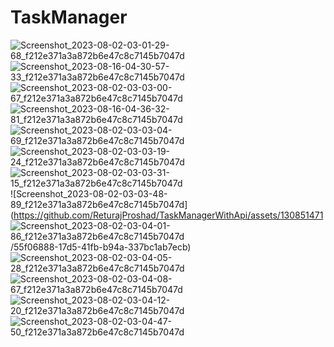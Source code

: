 # TaskManager
![Screenshot_2023-08-02-03-01-29-68_f212e371a3a872b6e47c8c7145b7047d](https://github.com/ReturajProshad/TaskManagerWithApi/assets/130851471/3ba1ba85-55b9-4c92-ace8-eb9cd2797716)
![Screenshot_2023-08-16-04-30-57-33_f212e371a3a872b6e47c8c7145b7047d](https://github.com/ReturajProshad/TaskManagerWithApi/assets/130851471/6901445b-f32c-4c8a-99b8-5356b366d514)
![Screenshot_2023-08-02-03-03-00-67_f212e371a3a872b6e47c8c7145b7047d](https://github.com/ReturajProshad/TaskManagerWithApi/assets/130851471/836bd932-97f4-486f-8c46-0dc76b2b61f9)
![Screenshot_2023-08-16-04-36-32-81_f212e371a3a872b6e47c8c7145b7047d](https://github.com/ReturajProshad/TaskManagerWithApi/assets/130851471/92c13203-6539-4a63-a97c-a6747031f09f)
![Screenshot_2023-08-02-03-03-04-69_f212e371a3a872b6e47c8c7145b7047d](https://github.com/ReturajProshad/TaskManagerWithApi/assets/130851471/c992ffc0-a32b-4357-9509-14346fbdce4c)
![Screenshot_2023-08-02-03-03-19-24_f212e371a3a872b6e47c8c7145b7047d](https://github.com/ReturajProshad/TaskManagerWithApi/assets/130851471/9c9571ec-cc3b-4b3f-a1db-5e82953f8f94)
![Screenshot_2023-08-02-03-03-31-15_f212e371a3a872b6e47c8c7145b7047d](https://github.com/ReturajProshad/TaskManagerWithApi/assets/130851471/09798111-f905-4b03-9114-f8361c101085)
![Screenshot_2023-08-02-03-03-48-89_f212e371a3a872b6e47c8c7145b7047d](https://github.com/ReturajProshad/TaskManagerWithApi/assets/130851471
![Screenshot_2023-08-02-03-04-01-86_f212e371a3a872b6e47c8c7145b7047d](https://github.com/ReturajProshad/TaskManagerWithApi/assets/130851471/9487b332-2af5-48d5-ae9e-d829c8d782d0)
/55f06888-17d5-41fb-b94a-337bc1ab7ecb)
![Screenshot_2023-08-02-03-04-05-28_f212e371a3a872b6e47c8c7145b7047d](https://github.com/ReturajProshad/TaskManagerWithApi/assets/130851471/c0bd4f64-eb21-4948-9118-698c96fb8c73)
![Screenshot_2023-08-02-03-04-08-67_f212e371a3a872b6e47c8c7145b7047d](https://github.com/ReturajProshad/TaskManagerWithApi/assets/130851471/c08489e8-7559-439c-bb12-1b0f0d099535)
![Screenshot_2023-08-02-03-04-12-20_f212e371a3a872b6e47c8c7145b7047d](https://github.com/ReturajProshad/TaskManagerWithApi/assets/130851471/10cb4e95-95cb-4b63-878f-9a2cd28bc88d)
![Screenshot_2023-08-02-03-04-47-50_f212e371a3a872b6e47c8c7145b7047d](https://github.com/ReturajProshad/TaskManagerWithApi/assets/130851471/b7158ebc-4429-446b-b211-44bcb0c216f2)
